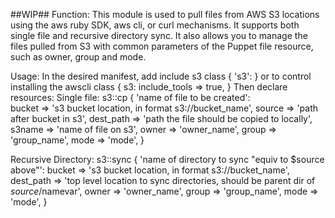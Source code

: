 ##WIP##
Function:
This module is used to pull files from AWS S3 locations using the aws ruby SDK, aws cli, or curl mechanisms. It supports both single file and recursive directory sync. It also allows you to manage the files pulled from S3 with common parameters of the Puppet file resource, such as owner, group and mode.

Usage:
 In the desired manifest, add 
include s3
class { 's3': }
or to control installing the awscli
class { s3:
  include_tools => true,
}
Then declare resources:
Single file:
s3::cp { 'name of file to be created':  
  bucket    => 's3 bucket location, in format s3://bucket_name',
  source    => 'path after bucket in s3',
  dest_path => 'path the file should be copied to locally',
  s3name    => 'name of file on s3',
  owner     => 'owner_name',
  group     => 'group_name',
  mode      => 'mode',
  }
  
Recursive Directory:
s3::sync { 'name of directory to sync "equiv to $source above"':
  bucket    => 's3 bucket location, in format s3://bucket_name',
  dest_path => 'top level location to sync directories, should be parent dir of $source/$namevar',
  owner     =>  'owner_name',
  group     => 'group_name',
  mode      => 'mode',
  }
  
